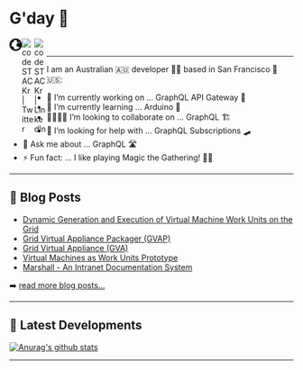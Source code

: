 # G'day 👋

[<img align="left" alt="codeSTACKr.com" width="22px" src="https://raw.githubusercontent.com/iconic/open-iconic/master/svg/globe.svg" />][website]
[<img align="left" alt="codeSTACKr | Twitter" width="22px" src="https://cdn.jsdelivr.net/npm/simple-icons@v3/icons/twitter.svg" />][twitter]
[<img align="left" alt="codeSTACKr | LinkedIn" width="22px" src="https://cdn.jsdelivr.net/npm/simple-icons@v3/icons/linkedin.svg" />][linkedin]

<br />

---

I am an Australian 🇦🇺 developer 👨‍💻 based in San Francisco 🌉 🇺🇸:

- 🔭 I’m currently working on ... GraphQL API Gateway 🤖
- 🌱 I’m currently learning ... Arduino 🚀
- 👨‍👩‍👧‍👦 I’m looking to collaborate on ... GraphQL 🏗
- 🤔 I’m looking for help with ... GraphQL Subscriptions 🛹
- 💬 Ask me about ... GraphQL 🛣
- ⚡ Fun fact: ... I like playing Magic the Gathering! 🧙‍♂️

---
## 📕 Blog Posts

<!-- BLOG-POST-LIST:START -->
- [Dynamic Generation and Execution of Virtual Machine Work Units on the Grid](https://www.timhward.net/dynamic-generation-and-execution-of-virtual-machine-work-units-on-the-grid/)
- [Grid Virtual Appliance Packager &lpar;GVAP&rpar;](https://www.timhward.net/grid-virtual-appliance-packager-gvap/)
- [Grid Virtual Appliance &lpar;GVA&rpar;](https://www.timhward.net/grid-virtual-appliance-gva/)
- [Virtual Machines as Work Units Prototype](https://www.timhward.net/virtual-machines-as-work-units-prototype/)
- [Marshall - An Intranet Documentation System](https://www.timhward.net/marshall-an-intranet-documentation-system/)
<!-- BLOG-POST-LIST:END -->

➡️ [read more blog posts...][website]

---

## 💯 Latest Developments


[![Anurag's github stats](https://github-readme-stats.vercel.app/api?username=timward60&theme=dracula)](https://github.com/timward60)

---

[website]: https://www.timhward.net
[twitter]: https://twitter.com/timhward
[linkedin]: https://linkedin.com/in/timhward
